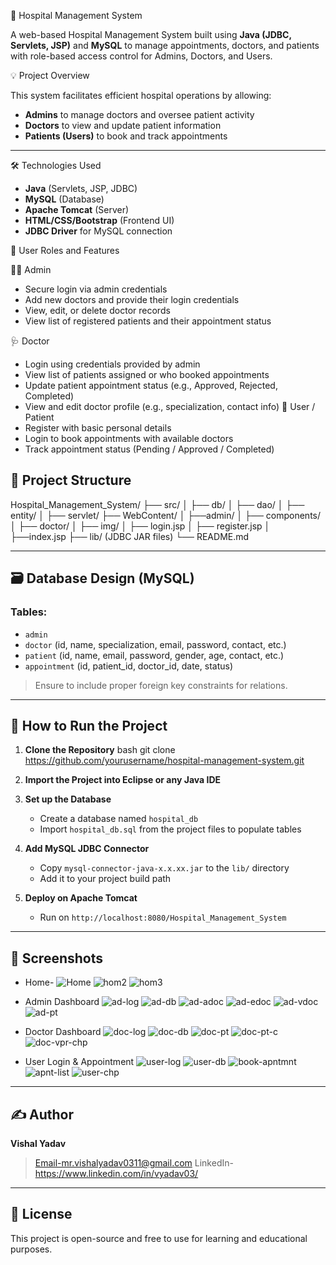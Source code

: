  🏥 Hospital Management System

A web-based Hospital Management System built using **Java (JDBC, Servlets, JSP)** and **MySQL** to manage appointments, doctors,
and patients with role-based access control for Admins, Doctors, and Users.

 💡 Project Overview

This system facilitates efficient hospital operations by allowing:
- **Admins** to manage doctors and oversee patient activity
- **Doctors** to view and update patient information
- **Patients (Users)** to book and track appointments

---

🛠️ Technologies Used

- **Java** (Servlets, JSP, JDBC)
- **MySQL** (Database)
- **Apache Tomcat** (Server)
- **HTML/CSS/Bootstrap** (Frontend UI)
- **JDBC Driver** for MySQL connection


 🔐 User Roles and Features

 👨‍⚕️ Admin
- Secure login via admin credentials
- Add new doctors and provide their login credentials
- View, edit, or delete doctor records
- View list of registered patients and their appointment status

🩺 Doctor
- Login using credentials provided by admin
- View list of patients assigned or who booked appointments
- Update patient appointment status (e.g., Approved, Rejected, Completed)
- View and edit doctor profile (e.g., specialization, contact info)
 👤 User / Patient
- Register with basic personal details
- Login to book appointments with available doctors
- Track appointment status (Pending / Approved / Completed)

## 📁 Project Structure
Hospital_Management_System/
├── src/
│ ├── db/
│ ├── dao/
│ ├── entity/
│ ├── servlet/
├── WebContent/
│ ├──admin/
│ ├── components/
│ ├── doctor/
│ ├── img/
│ ├── login.jsp
│ ├── register.jsp
│ ├──index.jsp
├── lib/ (JDBC JAR files)
└── README.md


---

## 🗃️ Database Design (MySQL)

### Tables:
- `admin`  
- `doctor` (id, name, specialization, email, password, contact, etc.)
- `patient` (id, name, email, password, gender, age, contact, etc.)
- `appointment` (id, patient_id, doctor_id, date, status)

> Ensure to include proper foreign key constraints for relations.

---

## 🚀 How to Run the Project

1. **Clone the Repository**
   bash
   git clone https://github.com/yourusername/hospital-management-system.git


2. **Import the Project into Eclipse or any Java IDE**

3. **Set up the Database**

   * Create a database named `hospital_db`
   * Import `hospital_db.sql` from the project files to populate tables

4. **Add MySQL JDBC Connector**

   * Copy `mysql-connector-java-x.x.xx.jar` to the `lib/` directory
   * Add it to your project build path

5. **Deploy on Apache Tomcat**

   * Run on `http://localhost:8080/Hospital_Management_System`

---

## 📸 Screenshots
* Home-
![Home](https://github.com/user-attachments/assets/aeef9769-22db-4258-a1cf-20fc03f2f93f)
![hom2](https://github.com/user-attachments/assets/b2e08c37-82c4-4d87-a606-96587e647be2)
![hom3](https://github.com/user-attachments/assets/f5c2748b-cf31-4398-b931-d9a5a805459b)

* Admin Dashboard
  ![ad-log](https://github.com/user-attachments/assets/b857632f-cd40-4dd1-85fe-4b1c46b49953)
![ad-db](https://github.com/user-attachments/assets/aba07dd7-473c-440f-8b65-49283ec3ab27)
![ad-adoc](https://github.com/user-attachments/assets/5d6dfcea-5573-4b2f-aa9a-267d6032cbfe)
![ad-edoc](https://github.com/user-attachments/assets/16f09e25-29f4-48e9-8bd2-60732c14ccb8)
![ad-vdoc](https://github.com/user-attachments/assets/ac1b66e8-10fa-466f-9212-48bc3193ea6d)
![ad-pt](https://github.com/user-attachments/assets/9df5fb80-d7f6-4976-bd41-e59c107bc1df)

* Doctor Dashboard
  ![doc-log](https://github.com/user-attachments/assets/4d4c6f5c-36c8-40b9-ab58-4ee1789a09b3)
![doc-db](https://github.com/user-attachments/assets/43aaff26-1685-44ff-81ea-636d225b9d7a)
![doc-pt](https://github.com/user-attachments/assets/0f00718b-8454-47f0-b015-b831ddd4385b)
![doc-pt-c](https://github.com/user-attachments/assets/d1b55a0b-d154-482e-939f-96826d67d6d4)
![doc-vpr-chp](https://github.com/user-attachments/assets/8ff734e6-b7ba-44f1-b93f-82b236f67972)
* User Login & Appointment
  ![user-log](https://github.com/user-attachments/assets/ba7ad266-48b2-4c9a-8f59-d75d97e87a18)
   ![user-db](https://github.com/user-attachments/assets/3bcddbd5-c616-45c6-b1c4-8c6ee4875037)
  ![book-apntmnt](https://github.com/user-attachments/assets/d50790d7-b38f-4453-8490-d250e600b78b)
![apnt-list](https://github.com/user-attachments/assets/87946a08-23c8-40ea-8a84-97427f99f6ab)
![user-chp](https://github.com/user-attachments/assets/76cc1104-8ac8-4c41-a77c-a3ff5cda5dff)

---

## ✍️ Author

**Vishal Yadav**
>Email-mr.vishalyadav0311@gmail.com
>LinkedIn-https://www.linkedin.com/in/vyadav03/
---

## 📃 License

This project is open-source and free to use for learning and educational purposes.

